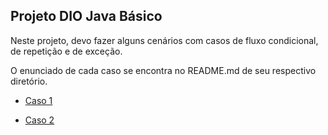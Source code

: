 ## Projeto DIO Java Básico

Neste projeto, devo fazer alguns cenários com casos de fluxo condicional, de repetição e de exceção.

O enunciado de cada caso se encontra no README.md de seu respectivo diretório.

* [Caso 1](\src\candidatura\caso1)

* [Caso 2](\src\candidatura\caso2)
